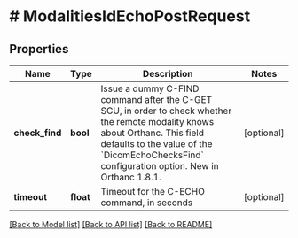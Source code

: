 # # ModalitiesIdEchoPostRequest

## Properties

Name | Type | Description | Notes
------------ | ------------- | ------------- | -------------
**check_find** | **bool** | Issue a dummy C-FIND command after the C-GET SCU, in order to check whether the remote modality knows about Orthanc. This field defaults to the value of the &#x60;DicomEchoChecksFind&#x60; configuration option. New in Orthanc 1.8.1. | [optional]
**timeout** | **float** | Timeout for the C-ECHO command, in seconds | [optional]

[[Back to Model list]](../../README.md#models) [[Back to API list]](../../README.md#endpoints) [[Back to README]](../../README.md)
